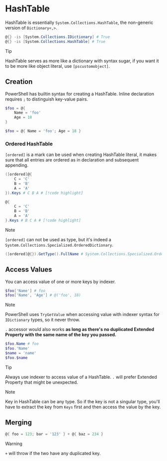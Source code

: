 # HashTable

HashTable is essentially `System.Collections.HashTable`, the non-generic version of `Dictionary<,>`.

```ps1
@{} -is [System.Collections.IDictionary] # True
@{} -is [System.Collections.HashTable] # True
```

> [!TIP]
> HashTable serves as more like a dictionary with syntax sugar, if you want it to be more like object literal, use `[pscustomobject]`.

## Creation

PowerShell has builtin syntax for creating a HashTable.
Inline declaration requires `;` to distinguish key-value pairs.

```ps1
$foo = @{
    Name = 'foo'
    Age = 18
}

$foo = @{ Name = 'foo'; Age = 18 }
```

### Ordered HashTable

`[ordered]` is a mark can be used when creating HashTable literal, it makes sure that all entries are ordered as in declaration and subsequent appending.

```ps1
([ordered]@{
    C = 'C'
    B = 'B'
    A = 'A'
}).Keys # C B A # [!code highlight] 

@{
    C = 'C'
    B = 'B'
    A = 'A'
}.Keys # B C A # [!code highlight] 
```

> [!NOTE]
> `[ordered]` can not be used as type, but it's indeed a `System.Collections.Specialized.OrderedDictionary`.
>```ps1
>([ordered]@{}).GetType().FullName # System.Collections.Specialized.OrderedDictionary
>```

## Access Values

You can access value of one or more keys by indexer.

```ps1
$foo['Name'] # foo
$foo['Name', 'Age'] # @('foo', 18)
```

> [!NOTE]
> PowerShell uses `TryGetValue` when accessing value with indexer syntax for `IDictionary` types, so it never throw.

`.` accessor would also works **as long as there's no duplicated Extended Property with the same name of the key you passed.**

```ps1
$foo.Name # foo
$foo.'Name'
$name = 'name'
$foo.$name
```

> [!TIP]
> Always use indexer to access value of a HashTable. `.` will prefer Extended Property that might be unexpected.

> [!NOTE]
> Key in HashTable can be any type. So if the key is not a singular type, you'll have to extract the key from `Keys` first and then access the value by the key.

## Merging

```ps1
@{ foo = 123; bar = '123' } + @{ baz = 234 }
```

> [!WARNING]
> `+` will throw if the two have any duplicated key.

